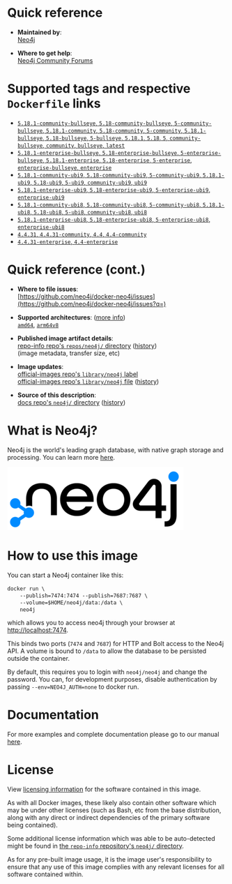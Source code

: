 <!--

********************************************************************************

WARNING:

    DO NOT EDIT "neo4j/README.md"

    IT IS AUTO-GENERATED

    (from the other files in "neo4j/" combined with a set of templates)

********************************************************************************

-->

# Quick reference

-	**Maintained by**:  
	[Neo4j](https://github.com/neo4j/docker-neo4j)

-	**Where to get help**:  
	[Neo4j Community Forums](https://community.neo4j.com)

# Supported tags and respective `Dockerfile` links

-	[`5.18.1-community-bullseye`, `5.18-community-bullseye`, `5-community-bullseye`, `5.18.1-community`, `5.18-community`, `5-community`, `5.18.1-bullseye`, `5.18-bullseye`, `5-bullseye`, `5.18.1`, `5.18`, `5`, `community-bullseye`, `community`, `bullseye`, `latest`](https://github.com/neo4j/docker-neo4j-publish/blob/ada6e8792dca5f18827c5eb61ea4e23b1349aa45/5.18.1/bullseye/community/Dockerfile)
-	[`5.18.1-enterprise-bullseye`, `5.18-enterprise-bullseye`, `5-enterprise-bullseye`, `5.18.1-enterprise`, `5.18-enterprise`, `5-enterprise`, `enterprise-bullseye`, `enterprise`](https://github.com/neo4j/docker-neo4j-publish/blob/ada6e8792dca5f18827c5eb61ea4e23b1349aa45/5.18.1/bullseye/enterprise/Dockerfile)
-	[`5.18.1-community-ubi9`, `5.18-community-ubi9`, `5-community-ubi9`, `5.18.1-ubi9`, `5.18-ubi9`, `5-ubi9`, `community-ubi9`, `ubi9`](https://github.com/neo4j/docker-neo4j-publish/blob/ada6e8792dca5f18827c5eb61ea4e23b1349aa45/5.18.1/ubi9/community/Dockerfile)
-	[`5.18.1-enterprise-ubi9`, `5.18-enterprise-ubi9`, `5-enterprise-ubi9`, `enterprise-ubi9`](https://github.com/neo4j/docker-neo4j-publish/blob/ada6e8792dca5f18827c5eb61ea4e23b1349aa45/5.18.1/ubi9/enterprise/Dockerfile)
-	[`5.18.1-community-ubi8`, `5.18-community-ubi8`, `5-community-ubi8`, `5.18.1-ubi8`, `5.18-ubi8`, `5-ubi8`, `community-ubi8`, `ubi8`](https://github.com/neo4j/docker-neo4j-publish/blob/ada6e8792dca5f18827c5eb61ea4e23b1349aa45/5.18.1/ubi8/community/Dockerfile)
-	[`5.18.1-enterprise-ubi8`, `5.18-enterprise-ubi8`, `5-enterprise-ubi8`, `enterprise-ubi8`](https://github.com/neo4j/docker-neo4j-publish/blob/ada6e8792dca5f18827c5eb61ea4e23b1349aa45/5.18.1/ubi8/enterprise/Dockerfile)
-	[`4.4.31`, `4.4.31-community`, `4.4`, `4.4-community`](https://github.com/neo4j/docker-neo4j-publish/blob/e569acbf7874e3f44f42920bb92f619fb4b7f45b/4.4.31/bullseye/community/Dockerfile)
-	[`4.4.31-enterprise`, `4.4-enterprise`](https://github.com/neo4j/docker-neo4j-publish/blob/e569acbf7874e3f44f42920bb92f619fb4b7f45b/4.4.31/bullseye/enterprise/Dockerfile)

# Quick reference (cont.)

-	**Where to file issues**:  
	[https://github.com/neo4j/docker-neo4j/issues](https://github.com/neo4j/docker-neo4j/issues?q=)

-	**Supported architectures**: ([more info](https://github.com/docker-library/official-images#architectures-other-than-amd64))  
	[`amd64`](https://hub.docker.com/r/amd64/neo4j/), [`arm64v8`](https://hub.docker.com/r/arm64v8/neo4j/)

-	**Published image artifact details**:  
	[repo-info repo's `repos/neo4j/` directory](https://github.com/docker-library/repo-info/blob/master/repos/neo4j) ([history](https://github.com/docker-library/repo-info/commits/master/repos/neo4j))  
	(image metadata, transfer size, etc)

-	**Image updates**:  
	[official-images repo's `library/neo4j` label](https://github.com/docker-library/official-images/issues?q=label%3Alibrary%2Fneo4j)  
	[official-images repo's `library/neo4j` file](https://github.com/docker-library/official-images/blob/master/library/neo4j) ([history](https://github.com/docker-library/official-images/commits/master/library/neo4j))

-	**Source of this description**:  
	[docs repo's `neo4j/` directory](https://github.com/docker-library/docs/tree/master/neo4j) ([history](https://github.com/docker-library/docs/commits/master/neo4j))

# What is Neo4j?

Neo4j is the world's leading graph database, with native graph storage and processing. You can learn more [here](http://neo4j.com/developer).

![logo](https://raw.githubusercontent.com/docker-library/docs/56823e63d5b6dd7ddbb9d5d3c4a8947778055d8e/neo4j/logo.png)

# How to use this image

You can start a Neo4j container like this:

```console
docker run \
    --publish=7474:7474 --publish=7687:7687 \
    --volume=$HOME/neo4j/data:/data \
    neo4j
```

which allows you to access neo4j through your browser at [http://localhost:7474](http://localhost:7474).

This binds two ports (`7474` and `7687`) for HTTP and Bolt access to the Neo4j API. A volume is bound to `/data` to allow the database to be persisted outside the container.

By default, this requires you to login with `neo4j/neo4j` and change the password. You can, for development purposes, disable authentication by passing `--env=NEO4J_AUTH=none` to docker run.

# Documentation

For more examples and complete documentation please go to our manual [here](http://neo4j.com/docs/operations-manual/current/deployment/single-instance/docker/).

# License

View [licensing information](https://neo4j.com/licensing) for the software contained in this image.

As with all Docker images, these likely also contain other software which may be under other licenses (such as Bash, etc from the base distribution, along with any direct or indirect dependencies of the primary software being contained).

Some additional license information which was able to be auto-detected might be found in [the `repo-info` repository's `neo4j/` directory](https://github.com/docker-library/repo-info/tree/master/repos/neo4j).

As for any pre-built image usage, it is the image user's responsibility to ensure that any use of this image complies with any relevant licenses for all software contained within.
